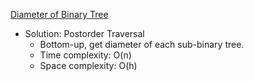 [Diameter of Binary Tree](https://leetcode.com/problems/diameter-of-binary-tree/)  

- Solution: Postorder Traversal
    - Bottom-up, get diameter of each sub-binary tree.
    - Time complexity: O(n)
    - Space complexity: O(h)